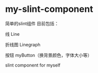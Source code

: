 # my-slint-component
简单的slint组件
目前包括：

线 Line 

折线图 Linegraph 

按钮 myButton（换背景颜色，字体大小等）

slint component for myself
